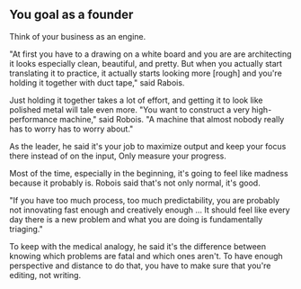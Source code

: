 ## You goal as a founder
Think of your business as an engine.

"At first you have to a drawing on a white board and you are are
architecting it looks especially clean, beautiful, and pretty. But when
you actually start translating it to practice, it actually starts
looking more [rough] and you're holding it together with duct tape,"
said Rabois.

Just holding it together takes a lot of effort, and getting it to look
like polished metal will tale even more. "You want to construct a very
high-performance machine," said Robois. "A machine that almost nobody
really has to worry has to worry about."

As the leader, he said it's your job to maximize output and keep your
focus there instead of on the input, Only measure your progress.

Most of the time, especially in the beginning, it's going to feel like
madness because it probably is. Robois said that's not only normal, it's
good.

"If you have too much process, too much predictability, you are probably not innovating fast enough
and creatively enough ... It should feel like every day there is a new
problem and what you are doing is fundamentally triaging."

To keep with the medical analogy, he said it's the difference between
knowing which problems are fatal and which ones aren't. To have enough
perspective and distance to do that, you have to make sure that you're
editing, not writing.
